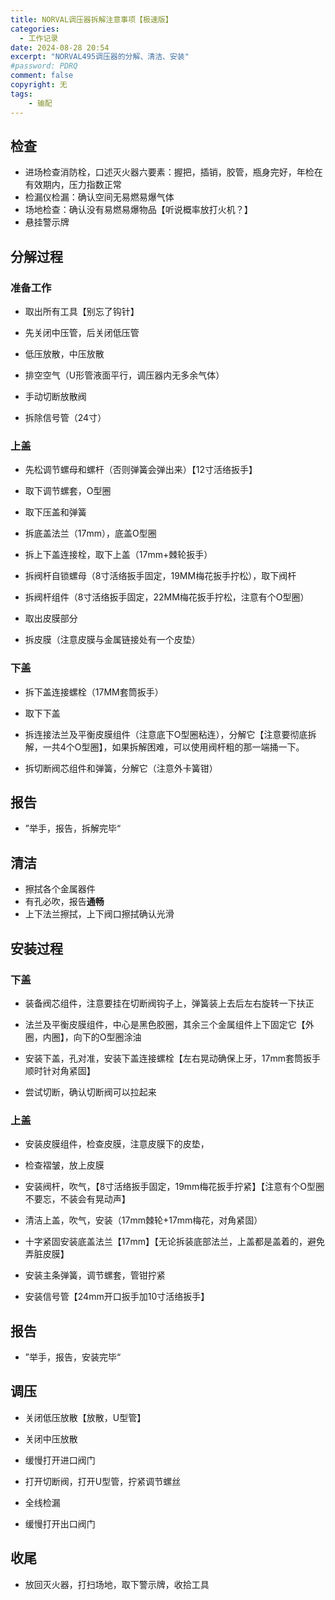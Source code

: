 ```yaml
---
title: NORVAL调压器拆解注意事项【极速版】
categories:
  - 工作记录
date: 2024-08-28 20:54
excerpt: "NORVAL495调压器的分解、清洁、安装"
#password: PDRQ
comment: false
copyright: 无
tags:
    - 输配
---
```




## 检查

- 进场检查消防栓，口述灭火器六要素：握把，插销，胶管，瓶身完好，年检在有效期内，压力指数正常
- 检漏仪检漏：确认空间无易燃易爆气体
- 场地检查：确认没有易燃易爆物品【听说概率放打火机？】
- 悬挂警示牌

## 分解过程

### 准备工作

- 取出所有工具【别忘了钩针】

- 先关闭中压管，后关闭低压管
- 低压放散，中压放散
- 排空空气（U形管液面平行，调压器内无多余气体）
- 手动切断放散阀
- 拆除信号管（24寸）

### 上盖

- 先松调节螺母和螺杆（否则弹簧会弹出来）【12寸活络扳手】

- 取下调节螺套，O型圈

- 取下压盖和弹簧

- 拆底盖法兰（17mm），底盖O型圈

- 拆上下盖连接栓，取下上盖（17mm+棘轮扳手）

- 拆阀杆自锁螺母（8寸活络扳手固定，19MM梅花扳手拧松），取下阀杆

- 拆阀杆组件（8寸活络扳手固定，22MM梅花扳手拧松，注意有个O型圈）

- 取出皮膜部分

- 拆皮膜（注意皮膜与金属链接处有一个皮垫）


### 下盖

- 拆下盖连接螺栓（17MM套筒扳手）

- 取下下盖

- 拆连接法兰及平衡皮膜组件（注意底下O型圈粘连），分解它【注意要彻底拆解，一共4个O型圈】，如果拆解困难，可以使用阀杆粗的那一端捅一下。

- 拆切断阀芯组件和弹簧，分解它（注意外卡簧钳）


## 报告

- ”举手，报告，拆解完毕“


## 清洁

- 擦拭各个金属器件
- 有孔必吹，报告**通畅**
- 上下法兰擦拭，上下阀口擦拭确认光滑

## 安装过程

### 下盖

- 装备阀芯组件，注意要挂在切断阀钩子上，弹簧装上去后左右旋转一下扶正

- 法兰及平衡皮膜组件，中心是黑色胶圈，其余三个金属组件上下固定它【外圈，内圈】，向下的O型圈涂油

- 安装下盖，孔对准，安装下盖连接螺栓【左右晃动确保上牙，17mm套筒扳手顺时针对角紧固】

- 尝试切断，确认切断阀可以拉起来


### 上盖

- 安装皮膜组件，检查皮膜，注意皮膜下的皮垫，

- 检查褶皱，放上皮膜

- 安装阀杆，吹气，【8寸活络扳手固定，19mm梅花扳手拧紧】【注意有个O型圈不要忘，不装会有晃动声】

- 清洁上盖，吹气，安装（17mm棘轮+17mm梅花，对角紧固）

- 十字紧固安装底盖法兰【17mm】【无论拆装底部法兰，上盖都是盖着的，避免弄脏皮膜】

- 安装主条弹簧，调节螺套，管钳拧紧

- 安装信号管【24mm开口扳手加10寸活络扳手】


## 报告

- ”举手，报告，安装完毕“


## 调压

- 关闭低压放散【放散，U型管】

- 关闭中压放散

- 缓慢打开进口阀门

- 打开切断阀，打开U型管，拧紧调节螺丝

- 全线检漏

- 缓慢打开出口阀门


## 收尾

- 放回灭火器，打扫场地，取下警示牌，收拾工具

